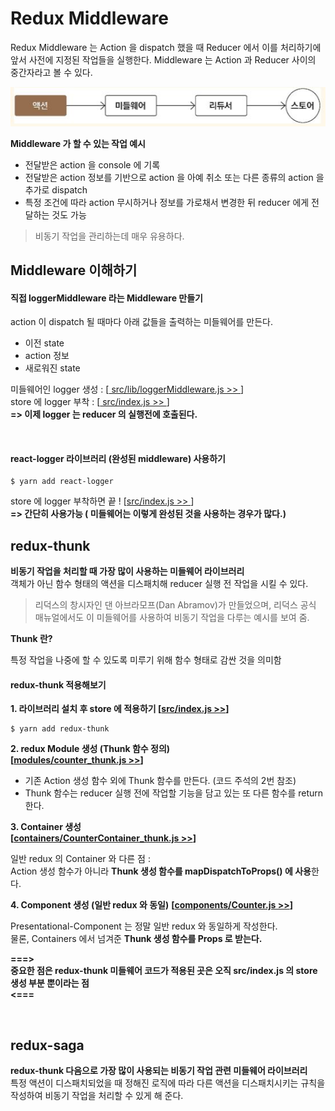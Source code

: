 # Redux Middleware

Redux Middleware 는 Action 을 dispatch 했을 때 Reducer 에서 이를 처리하기에 앞서 사전에 지정된 작업들을 실행한다. Middleware 는 Action 과 Reducer 사이의 중간자라고 볼 수 있다.

![middleware](./ref/middleware.JPG)

**Middleware 가 할 수 있는 작업 예시**

- 전달받은 action 을 console 에 기록
- 전달받은 action 정보를 기반으로 action 을 아예 취소 또는 다른 종류의 action 을 추가로 dispatch
- 특정 조건에 따라 action 무시하거나 정보를 가로채서 변경한 뒤 reducer 에게 전달하는 것도 가능

> 비동기 작업을 관리하는데 매우 유용하다.

## Middleware 이해하기

#### 직접 loggerMiddleware 라는 Middleware 만들기

action 이 dispatch 될 때마다 아래 값들을 출력하는 미들웨어를 만든다.

- 이전 state
- action 정보
- 새로워진 state

미들웨어인 logger 생성 : [[ src/lib/loggerMiddleware.js >> ](./src/lib/loggerMiddleware.js)]  
store 에 logger 부착 : [[ src/index.js >> ](./src/index.js)]  
**=> 이제 logger 는 reducer 의 실행전에 호출된다.**

<br/>

#### react-logger 라이브러리 (완성된 middleware) 사용하기

```
$ yarn add react-logger
```

store 에 logger 부착하면 끝 ! [[src/index.js >> ](./src/index.js)]  
**=> 간단히 사용가능 ( 미들웨어는 이렇게 완성된 것을 사용하는 경우가 많다.)**

## redux-thunk

**비동기 작업을 처리할 때 가장 많이 사용하는 미들웨어 라이브러리**  
객체가 아닌 함수 형태의 액션을 디스패치해 reducer 실행 전 작업을 시킬 수 있다.

> 리덕스의 창시자인 댄 아브라모프(Dan Abramov)가 만들었으며, 리덕스 공식 매뉴얼에서도 이 미들웨어를 사용하여 비동기 작업을 다루는 예시를 보여 줌.

**Thunk 란?**

특정 작업을 나중에 할 수 있도록 미루기 위해 함수 형태로 감싼 것을 의미함

#### redux-thunk 적용해보기

**1. 라이브러리 설치 후 store 에 적용하기 [[src/index.js >>](./src/index.js)]**

```
$ yarn add redux-thunk
```

**2. redux Module 생성 (Thunk 함수 정의)**  
**[[modules/counter_thunk.js >>](./src/modules/counter_thunk.js)]**

- 기존 Action 생성 함수 외에 Thunk 함수를 만든다. (코드 주석의 2번 참조)
- Thunk 함수는 reducer 실행 전에 작업할 기능을 담고 있는 또 다른 함수를 return 한다.

**3. Container 생성**  
 **[[containers/CounterContainer_thunk.js >>](./src/containers/CounterContainer_thunk.js)]**

일반 redux 의 Container 와 다른 점 :  
 Action 생성 함수가 아니라 **Thunk 생성 함수를 mapDispatchToProps() 에 사용**한다.

**4. Component 생성 (일반 redux 와 동일)**
**[[components/Counter.js >>](./src/components/Counter.js)]**

Presentational-Component 는 정말 일반 redux 와 동일하게 작성한다.  
 물론, Containers 에서 넘겨준 **Thunk 생성 함수를 Props 로 받는다.**

**===>**  
**중요한 점은 redux-thunk 미들웨어 코드가 적용된 곳은 오직 src/index.js 의 store 생성 부분 뿐이라는 점**  
**<===**

<br/>

## redux-saga

**redux-thunk 다음으로 가장 많이 사용되는 비동기 작업 관련 미들웨어 라이브러리**  
특정 액션이 디스패치되었을 때 정해진 로직에 따라 다른 액션을 디스패치시키는 규칙을 작성하여 비동기 작업을 처리할 수 있게 해 준다.
